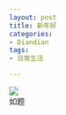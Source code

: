 ```yaml
---
layout: post
title: 新年好
categories:
- Diandian
tags:
- 日常生活

---
```

<img src="http://m2.img.srcdd.com/farm5/d/2012/0627/10/C9681349D8623ED8F97BE94CC0C44DD8_B500_900_300_188.JPEG" />
<br />如题